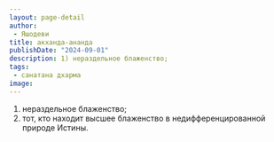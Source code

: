 ```yaml
---
layout: page-detail
author:
 - Яшодеви
title: акханда-ананда
publishDate: "2024-09-01"
description: 1) нераздельное блаженство;
tags:
 - санатана дхарма
image: 
---
```


1) нераздельное блаженство;
2) тот, кто находит высшее блаженство в недифференцированной природе Истины.

